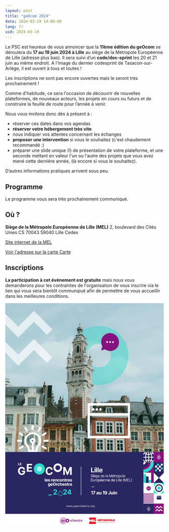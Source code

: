 ```yaml
---
layout: post
title: "geOcom 2024"
date: 2024-03-19 14:00:00
lang: fr
uid: 2024-03-19
---
```


Le PSC est heureux de vous annoncer que la **11ème édition du geOcom** se déroulera du **17 au 19 juin 2024 à Lille** au siège de la Métropole Européenne de Lille (adresse plus bas).
Il sera suivi d’un **code/doc-sprint** les 20 et 21 juin au même endroit. A l'image du dernier codesprint de Tasacon-sur-Ariège, il est ouvert à tous et toutes !

Les inscriptions ne sont pas encore ouvertes mais le seront très prochainement !

Comme d'habitude, ce sera l'occasion de découvrir de nouvelles plateformes, de nouveaux acteurs, les projets en cours ou futurs et de construire la feuille de route pour l’année à venir. 

Nous vous invitons donc dès à présent à :

 * réserver ces dates dans vos agendas
 * **réserver votre hébergement très vite**
 * nous indiquer vos attentes concernant les échanges
 * **proposer une intervention** si vous le souhaitez (c'est chaudement recommandé :)
 * préparer une slide unique (!) de présentation de votre plateforme, et une seconde mettant en valeur l'un ou l'autre des projets que vous avez mené cette dernière année, (là encore si vous le souhaitez).


D’autres informations pratiques arrivent sous peu.

<!--more-->

## Programme
Le programme vous sera très prochainement communiqué.

## Où ?

**Siège de la Métropole Européenne de Lille (MEL)**
2, boulevard des Cités Unies
CS 70043
59040 Lille Cedex 

[Site internet de la MEL](https://www.lillemetropole.fr/votre-quotidien/contactez-nous)

[Voir l'adresse sur la carte Carte](https://www.openstreetmap.org/#map=18/50.63103/3.07806)


## Inscriptions

**La participation à cet événement est gratuite** mais nous vous demanderons pour les contraintes de l'organisation de  vous inscrire via le lien qui vous sera bientôt communqiué afin de permettre de vous accueillir dans les meilleures conditions.


![Affiche geOcom 2024](/public/geocom2024/geocom2024_affiche_small.jpg)

